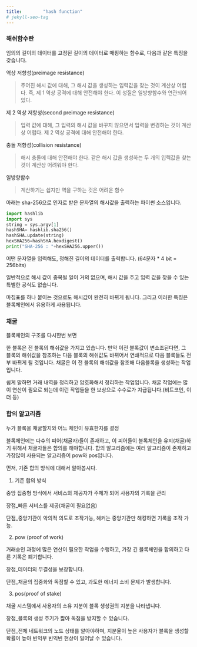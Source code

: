 ```yaml
---
title:        "hash function"
# jekyll-seo-tag
---
```


<style>
img{
-webkit-filter: grayscale(100%);
filter: gray;
}
</style>    

### 해쉬함수란



임의의 길이의 데이터를 고정된 길이의 데이터로 매핑하는 함수로, 다음과 같은 특징을 갖습니다.



역상 저항성(preimage resistance)

> 주어진 해시 값에 대해, 그 해시 값을 생성하는 입력값을 찾는 것이 계산상 어렵다. 즉, 제 1 역상 공격에 대해 안전해야 한다. 이 성질은 일방향함수와 연관되어 있다.

제 2 역상 저항성(second preimage resistance)

> 입력 값에 대해, 그 입력의 해시 값을 바꾸지 않으면서 입력을 변경하는 것이 계산상 어렵다. 제 2 역상 공격에 대해 안전해야 한다.

충돌 저항성(collision resistance)

> 해시 충돌에 대해 안전해야 한다. 같은 해시 값을 생성하는 두 개의 입력값을 찾는 것이 계산상 어려워야 한다.

일방향함수

> 계산하기는 쉽지만 역을 구하는 것은 어려운 함수



아래는 sha-256으로 인자로 받은 문자열의 해시값을 출력하는 파이썬 소스입니다.

``` python
import hashlib
import sys
string = sys.argv[1]
hashSHA= hashlib.sha256()
hashSHA.update(string)
hexSHA256=hashSHA.hexdigest()
print("SHA-256 : "+hexSHA256.upper())
```

어떤 문자열을 입력해도, 정해진 길이의 데이터를 출력합니다. (64문자 * 4 bit = 256bits)







일반적으로 해시 값이 중복될 일이 거의 없으며, 해시 값을 주고 입력 값을 찾을 수 있는 특별한 공식도 없습니다. 







마침표를 하나 붙이는 것으로도 해시값이 완전히 바뀌게 됩니다. 그리고 이러한 특징은 블록체인에서 유용하게 사용됩니다. 



### 채굴



블록체인의 구조를 다시한번 보면







한 블록은 전 블록의 해쉬값을 가지고 있습니다. 만약 이전 블록값이 변소조된다면, 그 블록의 해쉬값을 참조하는 다음 블록의 해쉬값도 바뀌어서 연쇄적으로 다음 블록들도 전부 바뀌게 될 것입니다.  채굴은 이 전 블록의 해쉬값을 참조해 다음블록을 생성하는 작업입니다. 



쉽게 말하면 거래 내역을 정리하고 암호화해서 정리하는 작업입니다. 채굴 작업에는 많이 연산이 필요로 되는데 이런 작업들을 한 보상으로 수수료가 지급됩니다.(비트코인, 이더 등)







### 합의 알고리즘



누가 블록을 채굴할지와 어느 체인이 유효한지를 결정

블록체인에는 다수의 피어(채굴자)들이 존재하고, 이 피어들이 블록체인을 유지(채굴)하기 위해서 채굴자들은 합의를 해야합니다. 합의 알고리즘에는 여러 알고리즘이 존재하고 가장많이 사용되는 알고리즘이 pow와 pos입니다.



먼저, 기존 합의 방식에 대해서 알아봅시다.



1) 기존 합의 방식



중앙 집중형 방식에서 서비스의 제공자가 주체가 되어 사용자의 기록을 관리



장점_빠른 서비스를 제공(채굴이 필요없음)



단점_중앙기관이 악의적 의도로 조작가능, 해커는 중앙기관만 해킹하면 기록을 조작 가능.







2) pow (proof of work)



거래승인 과정에 많은 연산이 필요한 작업을 수행하고, 가장 긴 블록체인을 합의하고 다른 기록은 폐기합니다.



장점_데이터의 무결성을 보장합니다.



단점_채굴의 집중화와 독점할 수 있고, 과도한 에너지 소비 문제가 발생합니다.







3) pos(proof of stake)



채굴 시스템에서 사용자의 소유 지분이 블록 생성권의 지분을 나타냅니다.



장점_블록의 생성 주기가 짧아 독점을 방지할 수 있습니다.



단점_전체 네트워크의 노드 상태를 알아야하며, 지분율이 높은 사용자가 블록을 생성할 확률이 높아 빈익부 빈익빈 현상이 일어날 수 있습니다.